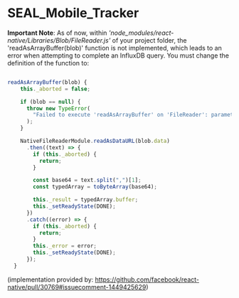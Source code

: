 # SEAL_Mobile_Tracker

**Important Note**: As of now, within _'node_modules/react-native/Libraries/Blob/FileReader.js'_ of your project folder, the 'readAsArrayBuffer(blob)' function is not implemented, which leads to an error when attempting to complete an InfluxDB query. You must change the definition of the function to:

```js

readAsArrayBuffer(blob) {
    this._aborted = false;

    if (blob == null) {
      throw new TypeError(
        "Failed to execute 'readAsArrayBuffer' on 'FileReader': parameter 1 is not of type 'Blob'"
      );
    }

    NativeFileReaderModule.readAsDataURL(blob.data)
      .then((text) => {
        if (this._aborted) {
          return;
        }

        const base64 = text.split(",")[1];
        const typedArray = toByteArray(base64);

        this._result = typedArray.buffer;
        this._setReadyState(DONE);
      })
      .catch((error) => {
        if (this._aborted) {
          return;
        }
        this._error = error;
        this._setReadyState(DONE);
      });
  }
```

(implementation provided by: <https://github.com/facebook/react-native/pull/30769#issuecomment-1449425629>)
